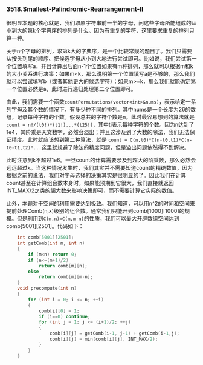 ### 3518.Smallest-Palindromic-Rearrangement-II

很明显本题的核心就是，我们取原字符串前一半的字母，问这些字母所能组成的从小到大的第k个字典序的排列是什么。因为有重复的字符，这里要求重复的排列只算一种。

关于n个字母的排列，求第k大的字典序，是一个比较常规的题目了。我们只需要从按头到尾的顺序、把候选字母从小到大地进行尝试即可。比如说，我们尝试第一个位置填写a，并且计算出后面n-1个位置如果有m种排列，那么就可以根据m和k的大小关系进行决策：如果m<k，那么说明第一个位置填写a是不够的，那么我们就可以尝试填写b（或者其他更大的候选字符）；如果m>=k，那么我们就能确定第一个位置必然是a，此时进行递归处理第二个位置即可。

由此，我们需要一个函数`countPermutations(vector<int>&nums)`，表示给定一系列字母及其个数的情况下，有多少种不同的排列。其中nums是一个长度为26的数组，记录每种字符的个数。假设总共的字符个数是n。此时最容易想到的算法就是 `count = n!/(t0!)*(t1!)...*(t25!)`，其中ti表示每种字符的个数。因为n达到了1e4，其阶乘是天文数字，必然会溢出；并且这涉及到了大数的除法，我们无法保证精度。此时就应该想到第二种算法，就是 `count = C(n,t0)*C(n-t0,t1)*C(n-t0-t1,t2)*...`这里就规避了除法的精度问题，但是溢出问题依然得不到解决。

此时注意到k不超过1e6。一旦count的计算需要涉及到超大的阶乘数，那么必然会远远超过k。当这种情况发生时，我们其实并不需要知道count的精确数值，因为根据之前的说法，我们对字母选择的决策其实是很明显的了。因此我们在计算count甚至在计算组合数本身时，如果能预期到它很大，我们直接就返回INT_MAX/2之类的超大数来影响决策即可，而不需要计算它实际的数值。

此外，本题对于空间的利用需要达到极致。我们知道，可以用n^2的时间和空间来提前处理Comb(n,x)级别的组合数。通常我们只能开到comb[1000][1000]的规模。但是利用到`C(m,n)=C(m,m-n)`的性质，我们可以最大开辟数组空间达到comb[5001][2501]。代码如下：
```cpp
    int comb[5001][2501];  
    int getComb(int m, int n)
    {
        if (m<n) return 0;
        if (n<=(m+1)/2)
            return comb[m][n];
        else
            return comb[m][m-n];
    }
    void precompute(int n)
    {        
        for (int i = 0; i <= n; ++i) 
        {
            comb[i][0] = 1;
            if (i==0) continue;
            for (int j = 1; j <= (i+1)/2; ++j) 
            {
                comb[i][j] = getComb(i-1, j-1) + getComb(i-1,j);
                comb[i][j] = min(comb[i][j], INT_MAX/2);
            }
        }
    }
```
